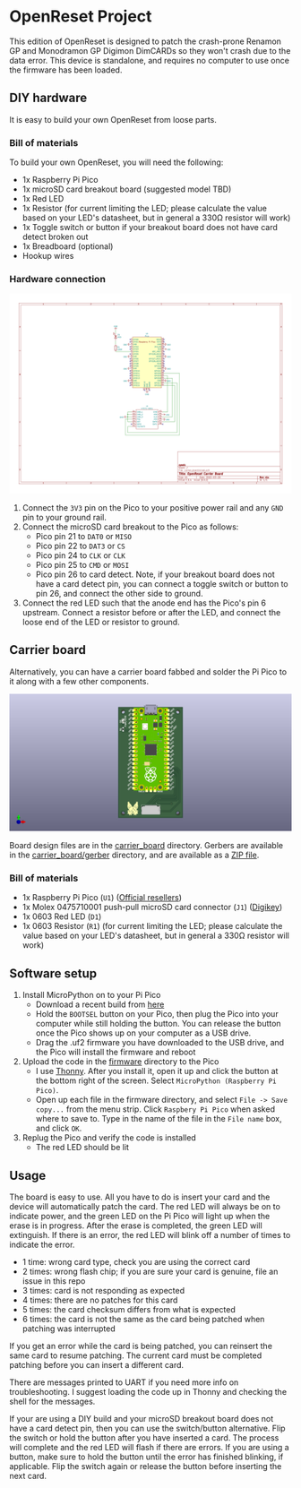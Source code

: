 OpenReset Project
=================

This edition of OpenReset is designed to patch the crash-prone Renamon GP and
Monodramon GP Digimon DimCARDs so they won't crash due to the data error. This
device is standalone, and requires no computer to use once the firmware has
been loaded.

DIY hardware
------------

It is easy to build your own OpenReset from loose parts.

### Bill of materials

To build your own OpenReset, you will need the following:

- 1x Raspberry Pi Pico
- 1x microSD card breakout board (suggested model TBD)
- 1x Red LED
- 1x Resistor (for current limiting the LED; please calculate the value based
  on your LED's datasheet, but in general a 330Ω resistor will work)
- 1x Toggle switch or button if your breakout board does not have card detect
  broken out
- 1x Breadboard (optional)
- Hookup wires

### Hardware connection

![Schematic](schematic.png)

1. Connect the `3V3` pin on the Pico to your positive power rail and any `GND`
   pin to your ground rail.
2. Connect the microSD card breakout to the Pico as follows:
   - Pico pin 21 to `DAT0` or `MISO`
   - Pico pin 22 to `DAT3` or `CS`
   - Pico pin 24 to `CLK` or `CLK`
   - Pico pin 25 to `CMD` or `MOSI`
   - Pico pin 26 to card detect. Note, if your breakout board does not have a
     card detect pin, you can connect a toggle switch or button to pin 26, and
     connect the other side to ground.
3. Connect the red LED such that the anode end has the Pico's pin 6 upstream.
   Connect a resistor before or after the LED, and connect the loose end of the
   LED or resistor to ground.

Carrier board
-------------

Alternatively, you can have a carrier board fabbed and solder the Pi Pico to it
along with a few other components.

![Board](board.png)

Board design files are in the [carrier_board](carrier_board) directory. Gerbers
are available in the [carrier_board/gerber](carrier_board/gerber) directory,
and are available as a [ZIP file](carrier_board/gerber/openreset_carrier_board_v1c.zip).

### Bill of materials

- 1x Raspberry Pi Pico (`U1`) ([Official resellers](https://www.raspberrypi.com/products/raspberry-pi-pico/#find-reseller))
- 1x Molex 0475710001 push-pull microSD card connector (`J1`) ([Digikey](https://www.digikey.ca/en/products/detail/molex/0475710001/3262277))
- 1x 0603 Red LED (`D1`)
- 1x 0603 Resistor (`R1`) (for current limiting the LED; please calculate the
  value based on your LED's datasheet, but in general a 330Ω resistor will work)

Software setup
--------------

1. Install MicroPython on to your Pi Pico
   - Download a recent build from [here](https://micropython.org/download/rp2-pico/)
   - Hold the `BOOTSEL` button on your Pico, then plug the Pico into your
     computer while still holding the button. You can release the button
     once the Pico shows up on your computer as a USB drive.
   - Drag the .uf2 firmware you have downloaded to the USB drive, and the
     Pico will install the firmware and reboot
2. Upload the code in the [firmware](firmware) directory to the Pico
   - I use [Thonny](https://thonny.org/). After you install it, open it up
     and click the button at the bottom right of the screen. Select
     `MicroPython (Raspberry Pi Pico)`.
   - Open up each file in the firmware directory, and select `File ->
     Save copy...` from the menu strip. Click `Raspbery Pi Pico` when asked
     where to save to. Type in the name of the file in the `File name` box,
     and click `OK`.
3. Replug the Pico and verify the code is installed
   - The red LED should be lit

Usage
-----

The board is easy to use. All you have to do is insert your card and the device
will automatically patch the card. The red LED will always be on to indicate
power, and the green LED on the Pi Pico will light up when the erase is in
progress. After the erase is completed, the green LED will extinguish. If there
is an error, the red LED will blink off a number of times to indicate the error.

- 1 time: wrong card type, check you are using the correct card
- 2 times: wrong flash chip; if you are sure your card is genuine, file an
  issue in this repo
- 3 times: card is not responding as expected
- 4 times: there are no patches for this card
- 5 times: the card checksum differs from what is expected
- 6 times: the card is not the same as the card being patched when patching
  was interrupted

If you get an error while the card is being patched, you can reinsert the same
card to resume patching. The current card must be completed patching before
you can insert a different card.

There are messages printed to UART if you need more info on troubleshooting.
I suggest loading the code up in Thonny and checking the shell for the
messages.

If your are using a DIY build and your microSD breakout board does not have a
card detect pin, then you can use the switch/button alternative. Flip the
switch or hold the button after you have inserted a card. The process will
complete and the red LED will flash if there are errors. If you are using a
button, make sure to hold the button until the error has finished blinking, if
applicable. Flip the switch again or release the button before inserting the
next card.

